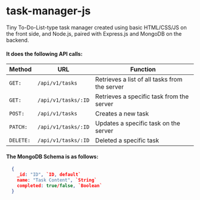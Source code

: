 # task-manager-js

Tiny To-Do-List-type task manager created using basic HTML/CSS/JS on the front side, and Node.js, paired with Express.js and MongoDB on the backend.

#### It does the following API calls:

Method | URL | Function
--- | --- | ---
| `GET:` | `/api/v1/tasks` | Retrieves a list of all tasks from the server
| `GET:` | `/api/v1/tasks/:ID` | Retrieves a specific task from the server 
| `POST:` | `/api/v1/tasks` | Creates a new task 
| `PATCH:` | `/api/v1/tasks/:ID` | Updates a specific task on the server 
| `DELETE:` | `/api/v1/tasks/:ID` | Deleted a specific task 

#### The MongoDB Schema is as follows:

```json
  {
    _id: "ID", `ID, default`
    name: "Task Content", `String`
    completed: true/false, `Boolean`
  }
```
